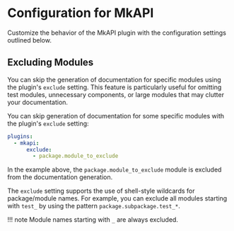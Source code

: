 # Configuration for MkAPI

Customize the behavior of the MkAPI plugin with the
configuration settings outlined below.
<!-- This guide will help you tailor the plugin to
meet your specific documentation needs. -->

## Excluding Modules

You can skip the generation of documentation for
specific modules using the plugin's `exclude` setting.
This feature is particularly useful for omitting
test modules, unnecessary components, or large modules
that may clutter your documentation.

You can skip generation of documentation for some
specific modules with the plugin's `exclude` setting:

```yaml title="mkdocs.yml"
plugins:
  - mkapi:
      exclude:
        - package.module_to_exclude
```

In the example above, the `package.module_to_exclude` module
is excluded from the documentation generation.

The `exclude` setting supports the use of shell-style wildcards
for package/module names. For example, you can exclude all modules
starting with `test_` by using the pattern `package.subpackage.test_*`.

!!! note
    Module names starting with `_` are always excluded.


<!--

## Configuration script

You can further customize the plugin's behavior
using the `config` setting in your configuration file.
This allows you to define your own functions to enhance
the documentation process.

```yaml title="mkdocs.yml"
plugins:
  - mkapi:
      config: config.py
```

Ensure that the `config.py` script file is located
in the same directory as your `mkdocs.yml`, as shown below:

``` sh
.
├─ docs/
│  └─ index.md
├─ config.py
└─ mkdocs.yml
```

!!! Note
    - You can change the script name if needed.
    - If the config file is a module and importable,
      you can specify it as `config: modulename` without
      the `.py` extension.

Currently, five functions can be called from the MkAPI plugin.
You can define your own functions to customize plugin behaviors
or set navigation titles for sections, pages, and/or the table of contents.

### Function Overview

- **before_on_config**: This function is called before the `on_config` event of the MkAPI plugin, allowing you to set up your environment.
- **after_on_config**: This function is executed after the `on_config` event, enabling you to make final adjustments.
- **page_title**: Returns a user-friendly title for a page, enhancing navigation.
- **section_title**: Generates a clear title for a section, improving organization.
- **toc_title**: Creates a concise title for the table of contents.

By leveraging these functions, you can create a more tailored and user-friendly documentation experience with MkAPI.

The following is an example of `config.py`.

```python title="config.py"
"""Config functions."""
from __future__ import annotations

from typing import TYPE_CHECKING

if TYPE_CHECKING:
    from mkdocs.config.defaults import MkDocsConfig

    from mkapi.plugins import MkApiPlugin


def before_on_config(config: MkDocsConfig, plugin: MkApiPlugin) -> None:
    """Called before `on_config` event of MkAPI plugin."""


def after_on_config(config: MkDocsConfig, plugin: MkApiPlugin) -> None:
    """Called after `on_config` event of MkAPI plugin."""


def page_title(name: str, depth: int) -> str:
    """Return a page title."""
    return name


def section_title(name: str, depth: int) -> str:
    """Return a section title."""
    return name


def toc_title(name: str, depth: int) -> str:
    """Return a toc title."""
    return name.split(".")[-1]  # Remove prefix. Default behavior.
```

## Features setting

MkAPI can be used with any MkDocs theme.
However, we highly recommend using the
[Material for MkDocs](https://squidfunk.github.io/mkdocs-material/)
theme due to its exceptional navigation features
and user-friendly design. Below are the recommended settings
to enhance your documentation experience:

MkAPI can be used with any MkDocs theme.
However, we suggest considering the
[Material for MkDocs](https://squidfunk.github.io/mkdocs-material/)
theme as one of the options due to its exceptional
navigation features and user-friendly design.

Below are some settings that can enhance your
documentation experience if you choose to use
this theme:

<div class="annotate" markdown="1">

```yaml title="mkdocs.yml"
theme:
  name: material (1)
  features:
    - content.tooltips (2)
    - navigation.expand (3)
    - navigation.indexes (4)
    - navigation.sections (5)
    - navigation.tabs (6)
```

</div>

1. **Material Theme**: Using the
[Material theme](https://squidfunk.github.io/mkdocs-material/getting-started/)
provides a sleek and modern interface for your documentation.

2. **Tooltips**: With the `content.tooltips` feature, MkAPI displays object
full names as tooltips, enhancing user experience by providing
additional context without cluttering the interface. See
[Improved Tooltips](https://squidfunk.github.io/mkdocs-material/reference/tooltips/?h=too#improved-tooltips)
for more information.

3. **Navigation Expansion**: The `navigation.expand` feature automatically
expands subpackages or submodules, making it easier for users to
navigate through your documentation. Learn more about
[Navigation Expansion](https://squidfunk.github.io/mkdocs-material/setup/setting-up-navigation/?h=navigation#navigation-expansion).

4. **Section Index Pages**: The `navigation.indexes` feature allows package
sections to have their own summary or overview pages, providing a
clearer structure. Check out
[Section Index Pages](https://squidfunk.github.io/mkdocs-material/setup/setting-up-navigation/?h=navigation#section-index-pages)
for details.

5. **Navigation Sections**: With the `navigation.sections` feature,
packages are rendered as groups in the sidebar, improving
organization and accessibility. More information can be found in
[Navigation Sections](https://squidfunk.github.io/mkdocs-material/setup/setting-up-navigation/?h=navigation#navigation-sections).

6. **Navigation Tabs**: The `navigation.tabs` feature allows the API
section to be placed in a menu layer, making it easily accessible.
Discover more about
[Navigation Tabs](https://squidfunk.github.io/mkdocs-material/setup/setting-up-navigation/?h=navigation#navigation-tabs).

By considering these features, you can create a more intuitive
and visually appealing documentation experience that encourages
users to explore and utilize your library effectively.

-->